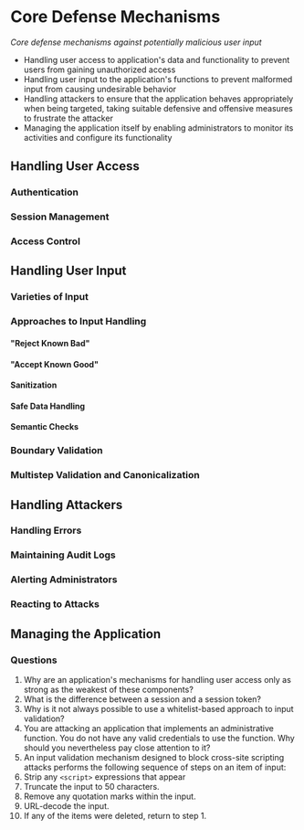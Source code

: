 # Core Defense Mechanisms

*Core defense mechanisms against potentially malicious user input*
  * Handling user access to application's data and functionality to prevent users from gaining unauthorized access
  * Handling user input to the application's functions to prevent malformed input from causing undesirable behavior
  * Handling attackers to ensure that the application behaves appropriately when being targeted, taking suitable defensive and offensive measures to frustrate the attacker
  * Managing the application itself by enabling administrators to monitor its activities and configure its functionality

## Handling User Access
### Authentication
### Session Management
### Access Control
## Handling User Input
### Varieties of Input
### Approaches to Input Handling
#### "Reject Known Bad"
#### "Accept Known Good"
#### Sanitization
#### Safe Data Handling
#### Semantic Checks
### Boundary Validation
### Multistep Validation and Canonicalization
## Handling Attackers
### Handling Errors
### Maintaining Audit Logs
### Alerting Administrators
### Reacting to Attacks
## Managing the Application

### Questions
1. Why are an application's mechanisms for handling user access only as strong as the weakest of these components?
2. What is the difference between a session and a session token?
3. Why is it not always possible to use a whitelist-based approach to input validation?
4. You are attacking an application that implements an administrative function. You do not have any valid credentials to use the function. Why should you nevertheless pay close attention to it?
5. An input validation mechanism designed to block cross-site scripting attacks performs the following sequence of steps on an item of input:
  1. Strip any ```<script>``` expressions that appear
  2. Truncate the input to 50 characters.
  3. Remove any quotation marks within the input.
  4. URL-decode the input.
  5. If any of the items were deleted, return to step 1.
  